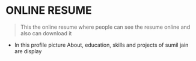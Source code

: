 # ONLINE RESUME

> This the online resume where people can see the resume online and also can download it

- In this profile picture About, education, skills and projects of sumil jain are display
